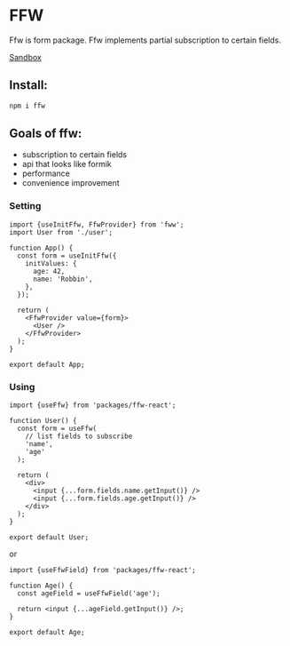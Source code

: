 # FFW

Ffw is form package. Ffw implements partial subscription to certain fields.

[Sandbox](https://codesandbox.io/s/ffw-23v1r?file=/src/app.js)

## Install:

```bash
npm i ffw
```

## Goals of ffw:

- subscription to certain fields
- api that looks like formik
- performance
- convenience improvement

### Setting

```tsx
import {useInitFfw, FfwProvider} from 'fww';
import User from './user';

function App() {
  const form = useInitFfw({
    initValues: {
      age: 42,
      name: 'Robbin',
    },
  });

  return (
    <FfwProvider value={form}>
      <User />
    </FfwProvider>
  );
}

export default App;
```

### Using

```tsx
import {useFfw} from 'packages/ffw-react';

function User() {
  const form = useFfw(
    // list fields to subscribe
    'name',
    'age'
  );

  return (
    <div>
      <input {...form.fields.name.getInput()} />
      <input {...form.fields.age.getInput()} />
    </div>
  );
}

export default User;
```

or

```tsx
import {useFfwField} from 'packages/ffw-react';

function Age() {
  const ageField = useFfwField('age');

  return <input {...ageField.getInput()} />;
}

export default Age;
```
